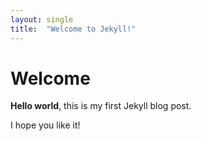 ```yaml
---
layout: single
title:  "Welcome to Jekyll!"
---
```


# Welcome

**Hello world**, this is my first Jekyll blog post.

I hope you like it!
